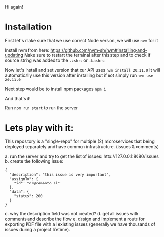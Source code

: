 Hi again!


# Installation

First let's make sure that we use correct Node version, we will use `nvm` for it

Install nvm from here: https://github.com/nvm-sh/nvm#installing-and-updating
Make sure to restart the terminal after this step and to check if source string was added to the `.zshrc` or `.bashrc`

Now let's install and set version that our API uses
`nvm install 20.11.0`
It will automatically use this version after installing but if not simply run
`nvm use 20.11.0`

Next step would be to install npm packages
`npm i`

And that's it!

Run `npm run start` to run the server

# Lets play with it:

This repository is a "single-repo" for multiple (2) microservices 
that being deployed separately and have common infrastructure. (issues & comments)

a. run the server and try to get the list of issues: http://127.0.0.1:8080/issues 
b. create the following issue: 
```
{
  "description": "this issue is very important",
  "assignTo": {
    "id": "or@cemento.ai"
  }, 
  "data": {
    "status": 200
  }
}
```
c. why the description field was not created?
d. get all issues with comments and describe the flow
e. design and implement a route for exporting PDF file with all existing issues 
   (generally we have thousands of issues during a project lifetime).

